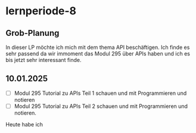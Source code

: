 # lernperiode-8

## Grob-Planung

In dieser LP möchte ich mich mit dem thema API beschäftigen. Ich finde es sehr passend da wir immoment das Modul 295 über APIs haben und ich es bis jetzt sehr interessant finde.

## 10.01.2025

- [ ] Modul 295 Tutorial zu APIs Teil 1 schauen und mit Programmieren und notieren
- [ ] Modul 295 Tutorial zu APIs Teil 2 schauen und mit Programmieren und notieren.

Heute habe ich
